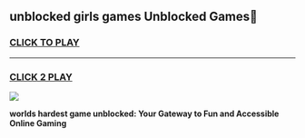 
## unblocked girls games Unblocked Games👋
<h3>
<a href="https://premium.freeplayer.one?title=unblocked_girls_games&ref=16F">CLICK TO PLAY</a></h3>
<hr>

<h3>
<a href="https://premium.freeplayer.one?title=unblocked_girls_games&ref=16F">CLICK 2 PLAY</a>
  
</h3>

<a href="https://premium.freeplayer.one?title=unblocked_girls_games&ref=16F/"><img src="https://clearcache.store/games.png"></a>


**worlds hardest game unblocked: Your Gateway to Fun and Accessible Online Gaming**
